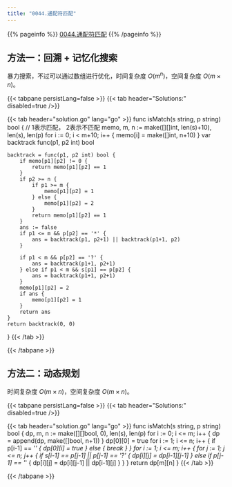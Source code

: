 ```yaml
---
title: "0044.通配符匹配"
---
```


{{% pageinfo %}}
[0044.通配符匹配](https://leetcode.cn/problems/wildcard-matching/)
{{% /pageinfo %}}

## 方法一：回溯 + 记忆化搜索

暴力搜索，不过可以通过数组进行优化，时间复杂度 $O(m^n)$，空间复杂度 $O(m \times n)$。

{{< tabpane persistLang=false >}}
{{< tab header="Solutions:" disabled=true />}}

{{< tab header="solution.go" lang="go" >}}
func isMatch(s string, p string) bool {
	// 1表示匹配， 2表示不匹配
	memo, m, n := make([][]int, len(s)+10), len(s), len(p)
	for i := 0; i < m+10; i++ {
		memo[i] = make([]int, n+10)
	}
	var backtrack func(p1, p2 int) bool

	backtrack = func(p1, p2 int) bool {
		if memo[p1][p2] != 0 {
			return memo[p1][p2] == 1
		}
		if p2 >= n {
			if p1 >= m {
				memo[p1][p2] = 1
			} else {
				memo[p1][p2] = 2
			}
			return memo[p1][p2] == 1
		}
		ans := false
		if p1 <= m && p[p2] == '*' {
			ans = backtrack(p1, p2+1) || backtrack(p1+1, p2)
		}

		if p1 < m && p[p2] == '?' {
			ans = backtrack(p1+1, p2+1)
		} else if p1 < m && s[p1] == p[p2] {
			ans = backtrack(p1+1, p2+1)
		}
		memo[p1][p2] = 2
		if ans {
			memo[p1][p2] = 1
		}
		return ans
	}
	return backtrack(0, 0)
}
{{< /tab >}}

{{< /tabpane >}}

## 方法二：动态规划

时间复杂度 $O(m \times n)$，空间复杂度 $O(m \times n)$。

{{< tabpane persistLang=false >}}
{{< tab header="Solutions:" disabled=true />}}

{{< tab header="solution.go" lang="go" >}}
func isMatch(s string, p string) bool {
	dp, m, n := make([][]bool, 0), len(s), len(p)
	for i := 0; i <= m; i++ {
		dp = append(dp, make([]bool, n+1))
	}
	dp[0][0] = true
	for i := 1; i <= n; i++ {
		if p[i-1] == '*' {
			dp[0][i] = true
		} else {
			break
		}
	}
	for i := 1; i <= m; i++ {
		for j := 1; j <= n; j++ {
			if s[i-1] == p[j-1] || p[j-1] == '?' {
				dp[i][j] = dp[i-1][j-1]
			} else if p[j-1] == '*' {
				dp[i][j] = dp[i][j-1] || dp[i-1][j]
			}
		}
	}
	return dp[m][n]
}
{{< /tab >}}

{{< /tabpane >}}
